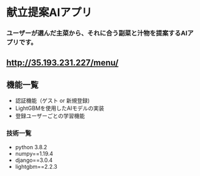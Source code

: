 # 献立提案AIアプリ

### ユーザーが選んだ主菜から、それに合う副菜と汁物を提案するAIアプリです。
## http://35.193.231.227/menu/



## 機能一覧
- 認証機能（ゲスト or 新規登録)
- LightGBMを使用したAIモデルの実装
- 登録ユーザーごとの学習機能

### 技術一覧
- python 3.8.2
- numpy==1.19.4
- django==3.0.4
- lightgbm==2.2.3

























